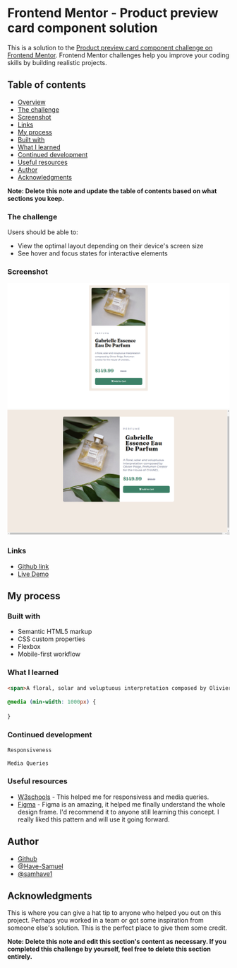 # Frontend Mentor - Product preview card component solution

This is a solution to the [Product preview card component challenge on Frontend Mentor](https://www.frontendmentor.io/challenges/product-preview-card-component-GO7UmttRfa). Frontend Mentor challenges help you improve your coding skills by building realistic projects. 

## Table of contents
  - [Overview](#overview)
  - [The challenge](#the-challenge)
  - [Screenshot](#screenshot)
  - [Links](#links)
  - [My process](#my-process)
  - [Built with](#built-with)
  - [What I learned](#what-i-learned)
  - [Continued development](#continued-development)
  - [Useful resources](#useful-resources)
  - [Author](#author)
  - [Acknowledgments](#acknowledgments)

**Note: Delete this note and update the table of contents based on what sections you keep.**
### The challenge

Users should be able to:

- View the optimal layout depending on their device's screen size
- See hover and focus states for interactive elements

### Screenshot

![Screenshot](./images/mobile-version.png)
![Screenshot](./images/desktopVersion.png)


### Links

- [Github link](https://github.com/Have-Samuel/product-preview-card-component)
- [Live Demo](https://product-preview-card-infinte.netlify.app/)

## My process

### Built with

- Semantic HTML5 markup
- CSS custom properties
- Flexbox
- Mobile-first workflow

### What I learned

```html
<span>A floral, solar and voluptuous interpretation composed by Olivier Polge, Perfumer-Creator for the House of CHANEL.</span>
```
```css
@media (min-width: 1000px) {

}
```

### Continued development
```
Responsiveness

```
```
Media Queries

```

### Useful resources

- [W3schools](https://www.w3schools.com/) - This helped me for responsivess and media queries.
- [Figma](https://www.figma.com/) - Figma is an amazing, it helped me finally understand the whole design frame. I'd recommend it to anyone still learning this concept. I really liked this pattern and will use it going forward.

## Author

- [Github](https://github.com/Have-Samuel)
- [@Have-Samuel](https://www.frontendmentor.io/profile/Have-Samuel)
- [@samhave1](https://twitter.com/samhave1)

## Acknowledgments

This is where you can give a hat tip to anyone who helped you out on this project. Perhaps you worked in a team or got some inspiration from someone else's solution. This is the perfect place to give them some credit.

**Note: Delete this note and edit this section's content as necessary. If you completed this challenge by yourself, feel free to delete this section entirely.**